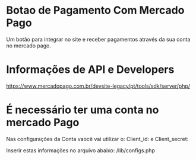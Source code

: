 # Botao de Pagamento Com Mercado Pago

Um botão para integrar no site e receber pagamentos através da sua conta no mercado pago.

# Informações de API e Developers
https://www.mercadopago.com.br/devsite-legacy/pt/tools/sdk/server/php/

# É necessário ter uma conta no mercado Pago
Nas configurações da Conta vaocê vai utilizar o:
Client_id: e Client_secret:

Inserir estas informações no arquivo abaixo:
/lib/configs.php 
